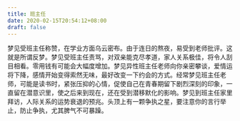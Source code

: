 ```yaml
---
title: 班主任
date: 2020-02-15T20:54:12+08:00
draft: false
---
```


梦见受班主任称赞，在学业方面乌云密布。由于连日的熬夜，易受到老师批评。这就是所谓反梦。梦见受班主任责骂，对双亲能克尽孝道，家人关系极佳，将令人刮目相看。零用钱有可能会大幅度增加。梦见异性班主任老师向你亲密攀谈，爱情运将下降，感情开始变得索然无味，最好改变一下约会的方式。经常梦见班主任老师，可能是读书时，紧张压抑的心情，促使自己在青春期留下剧烈深刻的印象，一直留在潜意识里，使之后来到现在，还在受到潜移默化的影响。梦见到班主任家里拜访，人际关系的运势衰退的预兆。头顶上有一颗争执之星，要注意你的言行举止，防止争执，尤其脾气不可暴躁。